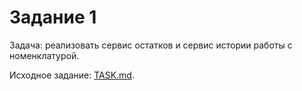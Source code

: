 # Задание 1

Задача: реализовать сервис остатков и сервис истории работы с номенклатурой.

Исходное задание: [TASK.md](./TASK.md).